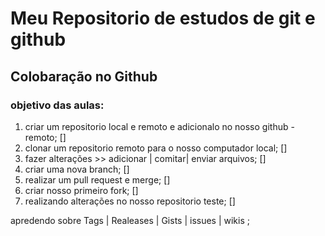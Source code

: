 # Meu Repositorio de estudos de git e github
## Colobaração no Github
### objetivo das aulas:

1. criar um repositorio local e remoto e adicionalo no nosso github - remoto; []
2.  clonar um repositorio remoto para o nosso computador local; []
3. fazer alterações >> adicionar | comitar| enviar arquivos; [] 
4. criar uma nova branch; []
5. realizar um pull request e merge; []
6. criar nosso primeiro fork; []
7. realizando alterações no nosso repositorio teste; []

apredendo sobre Tags | Realeases | Gists | issues | wikis ;